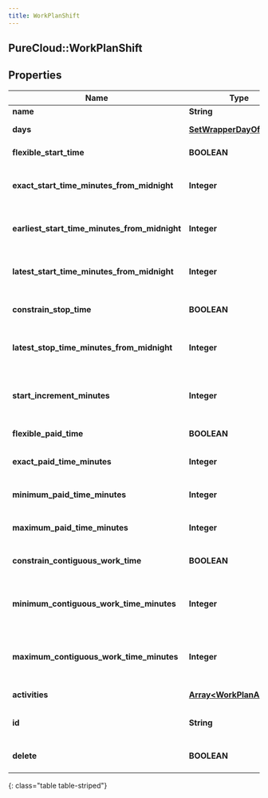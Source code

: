 ```yaml
---
title: WorkPlanShift
---
```

## PureCloud::WorkPlanShift

## Properties

|Name | Type | Description | Notes|
|------------ | ------------- | ------------- | -------------|
| **name** | **String** | Name of the shift | |
| **days** | [**SetWrapperDayOfWeek**](SetWrapperDayOfWeek.html) | Days of the week applicable for this shift | [optional] |
| **flexible_start_time** | **BOOLEAN** | Whether the start time of the shift is flexible | [optional] |
| **exact_start_time_minutes_from_midnight** | **Integer** | Exact start time of the shift defined as offset minutes from midnight. Used if flexibleStartTime == false | [optional] |
| **earliest_start_time_minutes_from_midnight** | **Integer** | Earliest start time of the shift defined as offset minutes from midnight. Used if flexibleStartTime == true | [optional] |
| **latest_start_time_minutes_from_midnight** | **Integer** | Latest start time of the shift defined as offset minutes from midnight. Used if flexibleStartTime == true | [optional] |
| **constrain_stop_time** | **BOOLEAN** | Whether the latest stop time constraint for the shift is enabled | [optional] |
| **latest_stop_time_minutes_from_midnight** | **Integer** | Latest stop time of the shift defined as offset minutes from midnight. Used if constrainStopTime == true | [optional] |
| **start_increment_minutes** | **Integer** | Increment in offset minutes that would contribute to different possible start times for the shift. Used if flexibleStartTime == true | [optional] |
| **flexible_paid_time** | **BOOLEAN** | Whether the paid time setting for the shift is flexible | [optional] |
| **exact_paid_time_minutes** | **Integer** | Exact paid time in minutes configured for the shift. Used if flexiblePaidTime == false | [optional] |
| **minimum_paid_time_minutes** | **Integer** | Minimum paid time in minutes configured for the shift. Used if flexiblePaidTime == true | [optional] |
| **maximum_paid_time_minutes** | **Integer** | Maximum paid time in minutes configured for the shift. Used if flexiblePaidTime == true | [optional] |
| **constrain_contiguous_work_time** | **BOOLEAN** | Whether the contiguous time constraint for the shift is enabled | [optional] |
| **minimum_contiguous_work_time_minutes** | **Integer** | Minimum contiguous time in minutes configured for the shift. Used if constrainContiguousWorkTime == true | [optional] |
| **maximum_contiguous_work_time_minutes** | **Integer** | Maximum contiguous time in minutes configured for the shift. Used if constrainContiguousWorkTime == true | [optional] |
| **activities** | [**Array&lt;WorkPlanActivity&gt;**](WorkPlanActivity.html) | Activities configured for this shift | [optional] |
| **id** | **String** | ID of the shift. This is required only for the case of updating an existing shift | [optional] |
| **delete** | **BOOLEAN** | If marked true for updating an existing shift, the shift will be permanently deleted | [optional] |
{: class="table table-striped"}


